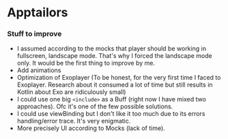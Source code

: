 # Apptailors

### Stuff to improve

- I assumed according to the mocks that player should be working in fullscreen, landscape mode. That's why I forced the landscape mode only. It would be the first thing to improve by me.
- Add animations
- Optimization of Exoplayer (To be honest, for the very first time I faced to Exoplayer. Research about it consumed a lot of time but still results in Kotlin about Exo are ridiculously small)
- I could use one big `<include>` as a Buff (right now I have mixed two approaches). Ofc it's one of the few possible solutions.
- I could use viewBinding but I don't like it too much due to its errors handling/error trace. It's very enigmatic.
- More precisely UI according to Mocks (lack of time).
